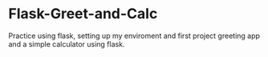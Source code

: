 # Flask-Greet-and-Calc
Practice using flask, setting up my enviroment and first project greeting app and a simple calculator using flask.
